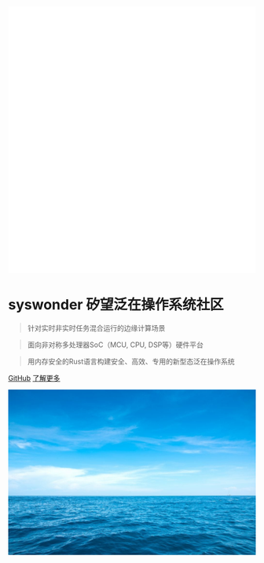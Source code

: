 ![](_media/logo.svg ':size=120x120')

# syswonder 矽望泛在操作系统社区

> 针对实时非实时任务混合运行的边缘计算场景

> 面向非对称多处理器SoC（MCU, CPU, DSP等）硬件平台

> 用内存安全的Rust语言构建安全、高效、专用的新型态泛在操作系统

[<i class="fa-brands fa-github"></i> GitHub](https://github.com/syswonder)
[了解更多 <i class="fa-solid fa-angles-down"></i>](#main)

<!-- background image 
![](https://i.loli.net/2018/01/15/5a5bcb771cc40.jpg)
![](_media/bg-plant-sprouting.jpg)
-->
![](_media/bg-bluesea.jpg)



